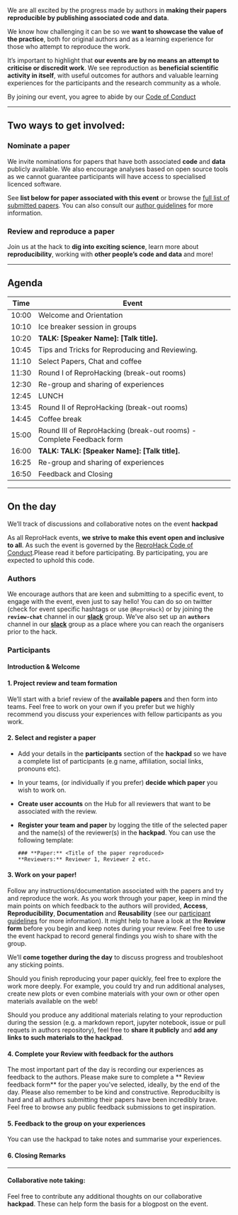 


We are all excited by the progress made by authors in **making their
papers reproducible by publishing associated code and data**.

We know how challenging it can be so we **want to showcase the value of the practice**, both for original authors and as a learning experience
for those who attempt to reproduce the work.

It’s important to highlight that **our events are by no means an attempt to criticise or discredit work**. We see reproduction as **beneficial scientific activity in itself**, with useful outcomes for authors and
valuable learning experiences for the participants and the research
community as a whole. 

By joining our event, you agree to abide by our [Code of Conduct](/code-of-conduct)

-----

## **Two ways to get involved:**

### Nominate a paper

We invite nominations for papers that have both associated **code** and
**data** publicly available. We also encourage analyses based on open
source tools as we cannot guarantee participants will have access to
specialised licenced software. 

See **list below for paper associated with this event** or browse the [full list of submitted papers](/paper/). You can also consult our [author guidelines](/author_guidelines) for more information.

### Review and reproduce a paper

Join us at the hack to **dig into exciting science**, learn more about
**reproducibility**, working with **other people’s code and data** and
more!

-----
## Agenda

<!-- The following agenda is for a remote event from 10am to 5pm which includes 2 talks. Customise as required -->

|   Time    |   Event   |
|---    |---    |
|   10:00   |    Welcome and Orientation    |
|   10:10   |    Ice breaker session in groups      |
|   10:20   |    **TALK: [Speaker Name]: [Talk title].**    |
|   10:45   |    Tips and Tricks for Reproducing and Reviewing.     |
|   11:10   |    Select Papers, Chat and coffee     |
|   11:30   |    Round I of ReproHacking (break-out rooms)      |
|   12:30   |    Re-group and sharing of experiences    |
|   12:45   |    LUNCH      |
|   13:45   |    Round II of ReproHacking (break-out rooms)     |
|   14:45   |    Coffee break   |
|   15:00   |    Round III of ReproHacking (break-out rooms) - Complete Feedback form   |
|   16:00   |    **TALK: TALK: [Speaker Name]: [Talk title].**  |
|   16:25   |    Re-group and sharing of experiences    |
|   16:50   |    Feedback and Closing   |

---

## **On the day**

We’ll track of discussions and collaborative notes on the
event **hackpad**

As all ReproHack events, **we strive to make this event open and inclusive
to all**. As such the event is governed by the [ReproHack Code of Conduct](/code-of-conduct).Please read it before participating. By participating, you are expected to uphold this code.

### **Authors**

We encourage authors that are keen and submitting to a specific event, to engage with the event, even just to say hello! You can do so on twitter (check for event specific hashtags or use `@ReproHack`) or by
joining the **`review-chat`** channel in our
[**slack**](https://reprohack-autoinvite.herokuapp.com/) group. We’ve
also set up an **`authors`** channel in our
[**slack**](https://reprohack-autoinvite.herokuapp.com/) group as a
place where you can reach the organisers prior to the hack.

### **Participants**

#### **Introduction & Welcome** 

#### **1. Project review and team formation**

We’ll start with a brief review of the **available papers** and then form into teams. Feel free to work on your own if you prefer but we highly recommend you discuss your experiences with fellow participants as you work.

#### **2. Select and register a paper**

  - Add your details in the **participants** section of the
    **hackpad** so we have a complete list of participants (e.g name, affiliation, social links, pronouns etc).

  - In your teams, (or individually if you prefer) **decide which paper** you wish to work on.

  - **Create user accounts** on the Hub for all reviewers that want to be associated with the review.

  - **Register your team and paper** by logging the title of the
    selected paper and the name(s) of the reviewer(s) in the
    **hackpad**. You
    can use the following template:
    
        ### **Paper:** <Title of the paper reproduced>
        **Reviewers:** Reviewer 1, Reviewer 2 etc.

#### **3. Work on your paper!**

Follow any instructions/documentation associated with the papers and try
and reproduce the work. As you work through your paper, keep in mind the
main points on which feedback to the authors will provided, **Access**,
**Reproducibility**, **Documentation** and **Reusability** (see our [participant guidelines](/participant_guidelines) for more information). It might
help to have a look at the **Review form** before you begin and keep notes during your review. Feel free to use the event hackpad to record general findings you wish to share with the group.

We’ll **come together during the day** to discuss progress and
troubleshoot any sticking points.

Should you finish reproducing your paper quickly, feel free to explore
the work more deeply. For example, you could try and run additional
analyses, create new plots or even combine materials with your own or
other open materials available on the web!

Should you produce any additional materials relating to your
reproduction during the session (e.g. a markdown report, jupyter notebook, issue or pull requets in authors repository), feel free to **share it publicly**
and **add any links to such materials to the hackpad**.

#### **4. Complete your Review with feedback for the authors**

The most important part of the day is recording our experiences as feedback to the authors. Please make sure to complete a ** Review feedback form** for the paper you've selected, ideally, by the end of the day. Please also remember to be kind
and constructive. Reproducibilty is hard and all authors submitting
their papers have been incredibly brave. Feel free to browse any public feedback submissions to get inspiration. 

#### **5. Feedback to the group on your experiences**

You can use the hackpad to take notes and summarise your experiences.

#### **6. Closing Remarks**

-----

#### Collaborative note taking:

Feel free to contribute any additional thoughts on our collaborative
**hackpad**. These can help form the basis for a blogpost on the
event.

